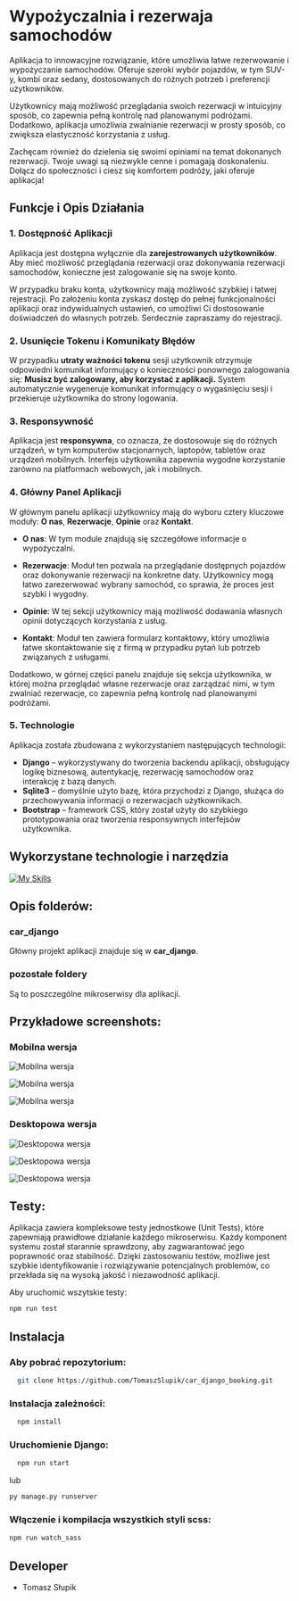 # Wypożyczalnia i rezerwaja samochodów 

Aplikacja to innowacyjne rozwiązanie, które umożliwia łatwe rezerwowanie i wypożyczanie samochodów. Oferuje szeroki wybór pojazdów, w tym SUV-y, kombi oraz sedany, dostosowanych do różnych potrzeb i preferencji użytkowników.

Użytkownicy mają możliwość przeglądania swoich rezerwacji w intuicyjny sposób, co zapewnia pełną kontrolę nad planowanymi podróżami. Dodatkowo, aplikacja umożliwia zwalnianie rezerwacji w prosty sposób, co zwiększa elastyczność korzystania z usług.

Zachęcam również do dzielenia się swoimi opiniami na temat dokonanych rezerwacji. Twoje uwagi są niezwykle cenne i pomagają doskonaleniu. Dołącz do społeczności i ciesz się komfortem podróży, jaki oferuje aplikacja! 

## Funkcje i Opis Działania

### 1. Dostępność Aplikacji

Aplikacja jest dostępna wyłącznie dla **zarejestrowanych użytkowników**. Aby mieć możliwość przeglądania rezerwacji oraz dokonywania rezerwacji samochodów, konieczne jest zalogowanie się na swoje konto.

W przypadku braku konta, użytkownicy mają możliwość szybkiej i łatwej rejestracji. Po założeniu konta zyskasz dostęp do pełnej funkcjonalności aplikacji oraz indywidualnych ustawień, co umożliwi Ci dostosowanie doświadczeń do własnych potrzeb. Serdecznie zapraszamy do rejestracji.

### 2. Usunięcie Tokenu i Komunikaty Błędów

W przypadku **utraty ważności tokenu** sesji użytkownik otrzymuje odpowiedni komunikat informujący o konieczności ponownego zalogowania się: **Musisz być zalogowany, aby korzystać z aplikacji.** System automatycznie wygeneruje komunikat informujący o wygaśnięciu sesji i przekieruje użytkownika do strony logowania.

### 3. Responsywność

Aplikacja jest **responsywna**, co oznacza, że dostosowuje się do różnych urządzeń, w tym komputerów stacjonarnych, laptopów, tabletów oraz urządzeń mobilnych. Interfejs użytkownika zapewnia wygodne korzystanie zarówno na platformach webowych, jak i mobilnych.

### 4. Główny Panel Aplikacji

W głównym panelu aplikacji użytkownicy mają do wyboru cztery kluczowe moduły: **O nas**, **Rezerwacje**, **Opinie** oraz **Kontakt**.

- **O nas**: W tym module znajdują się szczegółowe informacje o wypożyczalni.

- **Rezerwacje**: Moduł ten pozwala na przeglądanie dostępnych pojazdów oraz dokonywanie rezerwacji na konkretne daty. Użytkownicy mogą łatwo zarezerwować wybrany samochód, co sprawia, że proces jest szybki i wygodny.

- **Opinie**: W tej sekcji użytkownicy mają możliwość dodawania własnych opinii dotyczących korzystania z usług. 

- **Kontakt**: Moduł ten zawiera formularz kontaktowy, który umożliwia łatwe skontaktowanie się z firmą w przypadku pytań lub potrzeb związanych z usługami.

Dodatkowo, w górnej części panelu znajduje się sekcja użytkownika, w której można przeglądać własne rezerwacje oraz zarządzać nimi, w tym zwalniać rezerwacje, co zapewnia pełną kontrolę nad planowanymi podróżami.

### 5. Technologie

Aplikacja została zbudowana z wykorzystaniem następujących technologii:
- **Django** – wykorzystywany do tworzenia backendu aplikacji, obsługujący logikę biznesową, autentykację, rezerwację samochodów oraz interakcję z bazą danych.
- **Sqlite3** – domyślnie użyto bazę, która przychodzi z Django, służąca do przechowywania informacji o rezerwacjach użytkownikach.
- **Bootstrap** – framework CSS, który został użyty do szybkiego prototypowania oraz tworzenia responsywnych interfejsów użytkownika.

## Wykorzystane technologie i narzędzia

[![My Skills](https://skillicons.dev/icons?i=html,scss,bootstrap,sqlite,django,git,vscode,postman)](https://skillicons.dev)


## Opis folderów:

### car_django

Główny projekt aplikacji znajduje się w **car_django**.

### pozostałe foldery

Są to poszczególne mikroserwisy dla aplikacji. 


## Przykładowe screenshots:

### Mobilna wersja 

![Mobilna wersja](car_django/assets/screenOne.jpg)

![Mobilna wersja](car_django/assets/screenTwo.jpg)

![Mobilna wersja](car_django/assets/screenThree.jpg)


### Desktopowa wersja 

![Desktopowa wersja](car_django/assets/screenFour.jpg)

![Desktopowa wersja](car_django/assets/screenFive.jpg)

![Desktopowa wersja](car_django/assets/screenSix.jpg)


## Testy:

Aplikacja zawiera kompleksowe testy jednostkowe (Unit Tests), które zapewniają prawidłowe działanie każdego mikroserwisu. Każdy komponent systemu został starannie sprawdzony, aby zagwarantować jego poprawność oraz stabilność. Dzięki zastosowaniu testów, możliwe jest szybkie identyfikowanie i rozwiązywanie potencjalnych problemów, co przekłada się na wysoką jakość i niezawodność aplikacji.

Aby uruchomić wszytskie testy:

```bash
npm run test
```


## Instalacja

### Aby pobrać repozytorium:

```bash
  git clone https://github.com/TomaszSlupik/car_django_booking.git
```

### Instalacja zależności:

```bash
  npm install
```

### Uruchomienie Django:

```bash
  npm run start
```

lub 

```bash
py manage.py runserver
```

### Włączenie i kompilacja wszystkich styli scss:

```bash
npm run watch_sass
```


## Developer

- Tomasz Słupik




